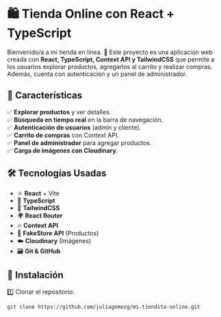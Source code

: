 # 🛍️ Tienda Online con React + TypeScript

Bienvenido/a a mi tienda en línea. 🚀 Este proyecto es una aplicación web creada con **React, TypeScript, Context API y TailwindCSS** que permite a los usuarios explorar productos, agregarlos al carrito y realizar compras. Además, cuenta con autenticación y un panel de administrador.

## 🌟 Características  
✅ **Explorar productos** y ver detalles.  
✅ **Búsqueda en tiempo real** en la barra de navegación.  
✅ **Autenticación de usuarios** (admin y cliente).  
✅ **Carrito de compras** con Context API.  
✅ **Panel de administrador** para agregar productos.  
✅ **Carga de imágenes con Cloudinary**.  

## 🛠️ Tecnologías Usadas  
- ⚛️ **React** + Vite  
- 📜 **TypeScript**  
- 🎨 **TailwindCSS**  
- 🌍 **React Router**  
- 🔥 **Context API**  
- 🛒 **FakeStore API** (Productos)  
- ☁️ **Cloudinary** (Imágenes)  
- 🗃 **Git & GitHub**  

## 🚀 Instalación  
1️⃣ Clonar el repositorio:  
```bash
git clone https://github.com/juliagomezg/mi-tiendita-online.git

